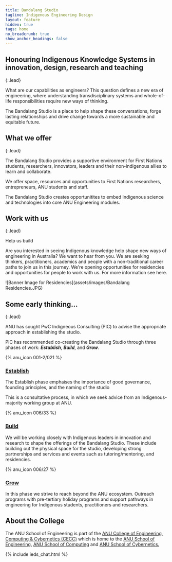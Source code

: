 ```yaml
---
title: Bandalang Studio 
tagline: Indigenous Engineering Design 
layout: feature
hidden: true
tags: home
no_breadcrumb: true
show_anchor_headings: false
---
```


## Honouring Indigenous Knowledge Systems in innovation, design, research and teaching

{:.lead}

What are our capabilities as engineers? This question defines a new era of engineering, where understanding transdisciplinary systems and whole-of-life responsibilities require new ways of thinking.

The Bandalang Studio is a place to help shape these conversations, forge lasting relationships and drive change towards a more sustainable and equitable future.


## What we offer

{:.lead}

The Bandalang Studio provides a supportive environment for First Nations students, researchers, innovators, leaders and their non-indigenous allies to learn and collaborate.

We offer space, resources and opportunities to First Nations researchers, entrepreneurs, ANU students and staff.

The Bandalang Studio creates opportunitites to embed Indigenous science and technologies into core ANU Engineering modules.


## Work with us

{:.lead}

Help us build 

Are you interested in seeing Indigenous knowledge help shape new ways of engineering in Australia? We want to hear from you. We are seeking thinkers, practitioners, academics and people with a non-traditional career paths to join us in this journey. We're opening opportunities for residencies and opportunities for people to work with us. For more information see here.

![Banner Image for Residencies](assets/images/Bandalang Residencies.JPG)

## Some early thinking... 

{:.lead}

ANU has sought PwC Indigneous Consulting (PIC) to advise the appropriate approach in establishing the studio.

PIC has recommended co-creating the Bandalang Studio through three phases of work: ***Establish***, ***Build***, and ***Grow***. 

<style>
/* FIXME (duplicated across from cybernetics homepage) */
.img-container {
  display: grid;
  place-items: center;
}
.img-container img {
  width: 50%;
  margin-bottom: 1rem;
}
</style>

<div class="grid grid--3">
  <article markdown="1">

{% anu_icon 001-2/021 %}

### [Establish](#)

The Establish phase emphaises the importance of good governance, founding principles, and the naming of the studio

This is a consultative process, in which we seek advice from an Indigenous-majority working group at ANU.

  </article>

  <article markdown="1">

{% anu_icon 006/33 %}

### [Build](#)

We will be working closely with Indigenous leaders in innovation and research to shape the offerings of the Bandalang Studio. These include building out the physical space for the studio, developing strong partnerships and services and events such as tutoring/mentoring, and residencies.

  </article>

  <article markdown="1">

{% anu_icon 006/27 %}

### [Grow](#)

In this phase we strive to reach beyond the ANU ecosystem. Outreach programs with pre-tertiary holiday programs and support pathways in engineering for Indigenous students, practitioners and researchers.

  </article>

</div>


## About the College 


The ANU School of Engineering is part of the [ANU College of Engineering, Computing & Cybernetics (CECC)]( https://cecs.anu.edu.au/) which is home to the [ANU School of Engineering](https://eng.anu.edu.au/), [ANU School of Computing](https://comp.anu.edu.au/) and [ANU School of Cybernetics.](https://cybernetics.anu.edu.au)




{% include ieds_chat.html %}
